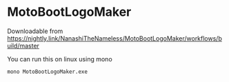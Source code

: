 # MotoBootLogoMaker

Downloadable from
<https://nightly.link/NanashiTheNameless/MotoBootLogoMaker/workflows/build/master>

You can run this on linux using mono

```sh
mono MotoBootLogoMaker.exe
```
